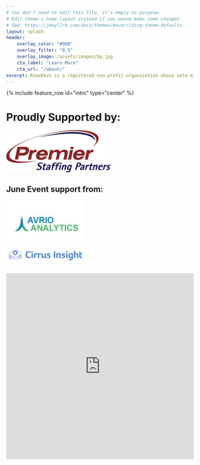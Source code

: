 ```yaml
---
# You don't need to edit this file, it's empty on purpose.
# Edit theme's home layout instead if you wanna make some changes
# See: https://jekyllrb.com/docs/themes/#overriding-theme-defaults
layout: splash
header:
    overlay_color: "#000"
    overlay_filter: "0.5"
    overlay_image: /assets/images/bg.jpg
    cta_label: "Learn More"
    cta_url: "/about/"
excerpt: KnoxDevs is a registered non-profit organization whose sole mission is to foster a healthy software developer community in Knoxville, TN.
---
```


{% include feature_row id="intro" type="center" %}

# Proudly Supported by:

<a href="http://www.premierstaffingpartners.com/" target="_blank"><img src="/assets/images/sponsors/premier_staffing.jpg" alt="Premier Staffing" style="width:20em" /></a>

## June Event support from:

<div id="row">
<a href="http://avrioanalytics.com/" target="_blank"><img src="/assets/images/sponsors/avrio_analytics.jpg" alt="Avrio Analytics" style="width:15em" /></a>

<a href="https://www.cirrusinsight.com/" target="_blank"><img src="/assets/images/sponsors/cirrus_insight.png" alt="Cirrus Insight" style="width:15em" /></a>

</div>
<br/>
<iframe src="https://calendar.google.com/calendar/b/1/embed?showTitle=0&amp;showNav=0&amp;showPrint=0&amp;showCalendars=0&amp;showTz=0&amp;height=600&amp;wkst=1&amp;bgcolor=%23FFFFFF&amp;src=support%40knoxdevs.com&amp;color=%231B887A&amp;ctz=America%2FNew_York" style="border-width:0" width="100%" max-width = "700" height="500" frameborder="0" scrolling="no"></iframe>